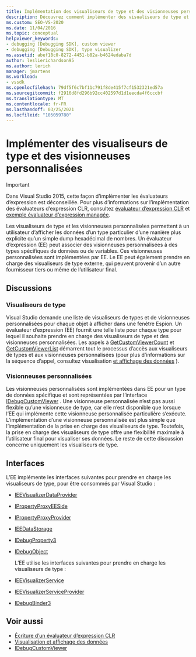 ```yaml
---
title: Implémentation des visualiseurs de type et des visionneuses personnalisées | Microsoft Docs
description: Découvrez comment implémenter des visualiseurs de type et des visionneuses personnalisées, qui permettent à un utilisateur d’afficher les données d’une manière plus explicite qu’un vidage de nombres.
ms.custom: SEO-VS-2020
ms.date: 11/04/2016
ms.topic: conceptual
helpviewer_keywords:
- debugging [Debugging SDK], custom viewer
- debugging [Debugging SDK], type visualizer
ms.assetid: abef18c0-8272-4451-b82a-b4624edaba7d
author: leslierichardson95
ms.author: lerich
manager: jmartens
ms.workload:
- vssdk
ms.openlocfilehash: 79df5f6c7bf11c791f8de415f7cf1532321ed57a
ms.sourcegitcommit: f2916d8fd296b92cc402597d1d1eecda4f6cccbf
ms.translationtype: MT
ms.contentlocale: fr-FR
ms.lasthandoff: 03/25/2021
ms.locfileid: "105059780"
---
```

# <a name="implement-type-visualizers-and-custom-viewers"></a>Implémenter des visualiseurs de type et des visionneuses personnalisées
> [!IMPORTANT]
> Dans Visual Studio 2015, cette façon d’implémenter les évaluateurs d’expression est déconseillée. Pour plus d’informations sur l’implémentation des évaluateurs d’expression CLR, consultez [évaluateur d’expression CLR](https://github.com/Microsoft/ConcordExtensibilitySamples/wiki/CLR-Expression-Evaluators) et [exemple évaluateur d’expression managée](https://github.com/Microsoft/ConcordExtensibilitySamples/wiki/Managed-Expression-Evaluator-Sample).

 Les visualiseurs de type et les visionneuses personnalisées permettent à un utilisateur d’afficher les données d’un type particulier d’une manière plus explicite qu’un simple dump hexadécimal de nombres. Un évaluateur d’expression (EE) peut associer des visionneuses personnalisées à des types spécifiques de données ou de variables. Ces visionneuses personnalisées sont implémentées par EE. Le EE peut également prendre en charge des visualiseurs de type externe, qui peuvent provenir d’un autre fournisseur tiers ou même de l’utilisateur final.

## <a name="discussion"></a>Discussions

### <a name="type-visualizers"></a>Visualiseurs de type
 Visual Studio demande une liste de visualiseurs de types et de visionneuses personnalisées pour chaque objet à afficher dans une fenêtre Espion. Un évaluateur d’expression (EE) fournit une telle liste pour chaque type pour lequel il souhaite prendre en charge des visualiseurs de type et des visionneuses personnalisées. Les appels à [GetCustomViewerCount](../../extensibility/debugger/reference/idebugproperty3-getcustomviewercount.md) et [GetCustomViewerList](../../extensibility/debugger/reference/idebugproperty3-getcustomviewerlist.md) démarrent tout le processus d’accès aux visualiseurs de types et aux visionneuses personnalisées (pour plus d’informations sur la séquence d’appel, consultez visualisation [et affichage des données](../../extensibility/debugger/visualizing-and-viewing-data.md) ).

### <a name="custom-viewers"></a>Visionneuses personnalisées
 Les visionneuses personnalisées sont implémentées dans EE pour un type de données spécifique et sont représentées par l’interface [IDebugCustomViewer](../../extensibility/debugger/reference/idebugcustomviewer.md) . Une visionneuse personnalisée n’est pas aussi flexible qu’une visionneuse de type, car elle n’est disponible que lorsque l’EE qui implémente cette visionneuse personnalisée particulière s’exécute. L’implémentation d’une visionneuse personnalisée est plus simple que l’implémentation de la prise en charge des visualiseurs de type. Toutefois, la prise en charge des visualiseurs de type offre une flexibilité maximale à l’utilisateur final pour visualiser ses données. Le reste de cette discussion concerne uniquement les visualiseurs de type.

## <a name="interfaces"></a>Interfaces
 L’EE implémente les interfaces suivantes pour prendre en charge les visualiseurs de type, pour être consommés par Visual Studio :

- [IEEVisualizerDataProvider](../../extensibility/debugger/reference/ieevisualizerdataprovider.md)

- [IPropertyProxyEESide](../../extensibility/debugger/reference/ipropertyproxyeeside.md)

- [IPropertyProxyProvider](../../extensibility/debugger/reference/ipropertyproxyprovider.md)

- [IEEDataStorage](../../extensibility/debugger/reference/ieedatastorage.md)

- [IDebugProperty3](../../extensibility/debugger/reference/idebugproperty3.md)

- [IDebugObject](../../extensibility/debugger/reference/idebugobject.md)

  L’EE utilise les interfaces suivantes pour prendre en charge les visualiseurs de type :

- [IEEVisualizerService](../../extensibility/debugger/reference/ieevisualizerservice.md)

- [IEEVisualizerServiceProvider](../../extensibility/debugger/reference/ieevisualizerserviceprovider.md)

- [IDebugBinder3](../../extensibility/debugger/reference/idebugbinder3.md)

## <a name="see-also"></a>Voir aussi
- [Écriture d’un évaluateur d’expression CLR](../../extensibility/debugger/writing-a-common-language-runtime-expression-evaluator.md)
- [Visualisation et affichage des données](../../extensibility/debugger/visualizing-and-viewing-data.md)
- [IDebugCustomViewer](../../extensibility/debugger/reference/idebugcustomviewer.md)
